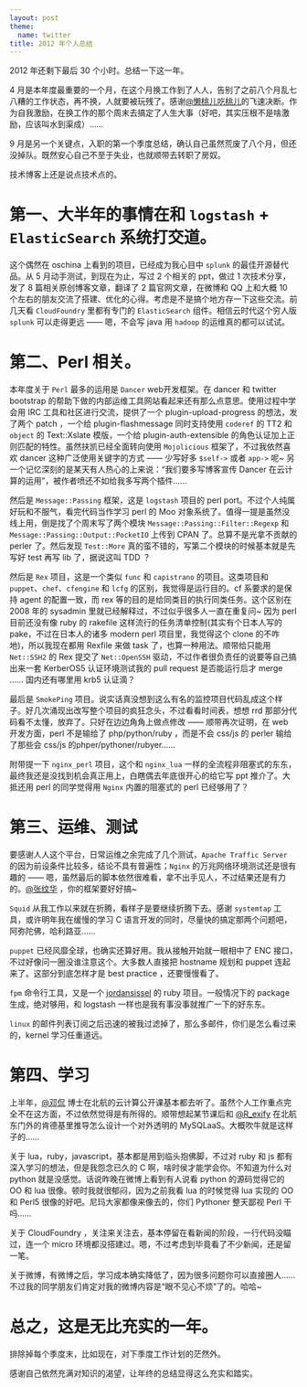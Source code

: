 ```yaml
---
layout: post
theme:
  name: twitter
title: 2012 年个人总结
---
```

2012 年还剩下最后 30 个小时。总结一下这一年。

4 月是本年度最重要的一个月，在这个月换工作到了人人，告别了之前八个月乱七八糟的工作状态，再不换，人就要被玩残了。感谢[@懒桃儿吃桃儿](http://weibo.com/u/1653644220)的飞速决断。作为自我激励，在换工作的那个周末去搞定了人生大事（好吧，其实压根不是啥激励，应该叫水到渠成）……

9 月是另一个关键点，入职的第一个季度总结，确认自己虽然荒废了八个月，但还没掉队。既然安心自己不至于失业，也就顺带去转职了房奴。

技术博客上还是说点技术点的。

# 第一、大半年的事情在和 `logstash` + `ElasticSearch` 系统打交道。

这个偶然在 oschina 上看到的项目，已经成为我心目中 `splunk` 的最佳开源替代品。从 5 月动手测试，到现在为止，写过 2 个相关的 ppt，做过 1 次技术分享，发了 8 篇相关原创博客文章，翻译了 2 篇官网文章，在微博和 QQ 上和大概 10 个左右的朋友交流了搭建、优化的心得。考虑是不是搞个地方存一下这些交流。前几天看 `CloudFoundry` 里都有专门的 `ElasticSearch` 组件。相信云时代这个穷人版 `splunk` 可以走得更远 —— 嗯，不会写 java 用 `hadoop` 的运维真的都可以试试。

# 第二、Perl 相关。

本年度关于 `Perl` 最多的运用是 `Dancer` web开发框架。在 dancer 和 twitter bootstrap 的帮助下做的内部运维工具网站看起来还有那么点意思。使用过程中学会用 IRC 工具和社区进行交流，提供了一个 plugin-upload-progress 的想法，发了两个 patch ，一个给 plugin-flashmessage 同时支持使用 `coderef` 的 TT2 和 `object` 的 Text::Xslate 模版，一个给 plugin-auth-extensible 的角色认证加上正则匹配的特性。虽然扶凯已经全面转向使用 `Mojolicious` 框架了，不过我依然喜欢 dancer 这种广泛使用关键字的方式 —— 少写好多 `$self->` 或者 `app->` 呢~ 另一个记忆深刻的是某天有人热心的上来说：“我们要多写博客宣传 Dancer 在云计算的运用”，被作者喷还不如给我多写两个插件……

然后是 `Message::Passing` 框架，这是 `logstash` 项目的 perl port。不过个人纯属好玩和不服气，看完代码当作学习 perl 的 Moo 对象系统了。值得一提是虽然没线上用，倒是找了个周末写了两个模块 `Message::Passing::Filter::Regexp` 和 `Message::Passing::Output::PocketIO` 上传到 CPAN 了。总算不是光拿不贡献的 perler 了。然后发现 `Test::More` 真的蛮不错的，写第二个模块的时候基本就是先写好 test 再写 lib 了，据说这叫 TDD ？

然后是 `Rex` 项目，这是一个类似 `func` 和 `capistrano` 的项目。这类项目和 `puppet`、`chef`、`cfengine` 和 `lcfg` 的区别，我觉得是运行目的。cf 系要求的是保持 agent 的配置一致，而 rex 等的目的是给同类目的执行同类任务。这个区别在 2008 年的 sysadmin 里就已经解释过，不过似乎很多人一直在重复问~ 因为 perl 目前还没有像 ruby 的 rakefile 这样流行的任务清单控制(其实有个日本人写的pake，不过在日本人的诸多 modern perl 项目里，我觉得这个 clone 的不咋地)，所以我现在都用 Rexfile 来做 task 了，也算一种用法。顺带给只能用 `Net::SSH2` 的 Rex 提交了 `Net::OpenSSH` 驱动，不过作者很负责任的说要等自己搞出来一套 KerberOS5 认证环境测试我的 pull request 是否能运行后才 merge …… 国内还有哪里用 krb5 认证滴？

最后是 `SmokePing` 项目。说实话真没想到这么有名的监控项目代码乱成这个样子。好几次涌现出改写整个项目的疯狂念头，不过看看时间表，想想 rrd 那部分代码看不太懂，放弃了。只好在边边角角上做点修改 —— 顺带再次证明，在 web 开发方面，perl 不是输给了 php/python/ruby ，而是不会 css/js 的 perler 输给了那些会 css/js 的phper/pythoner/rubyer……

附带提一下 `nginx_perl` 项目，这个和 `nginx_lua` 一样的全流程非阻塞式的东东，最终我还是没找到机会真正用上，白瞎偶去年底很开心的给它写 ppt 推介了。大抵还用 perl 的同学觉得用 `Nginx` 内置的阻塞式的 perl 已经够用了？

# 第三、运维、测试

要感谢人人这个平台，日常运维之余完成了几个测试，`Apache Traffic Server` 的因为前设条件比较多，结论不具有普遍性；`Nginx` 的万兆网络环境测试还是很有趣的 —— 嗯，虽然最后的脚本依然很难看，拿不出手见人，不过结果还是有力的。[@张纹华](http://weibo.com/u/2266920742) ，你的框架要好好搞~

`Squid` 从我工作以来就在折腾，看样子是要继续折腾下去。感谢 `systemtap` 工具，或许明年我在缓慢的学习 C 语言开发的同时，尽量快的搞定那两个问题吧，阿弥陀佛，哈利路亚……

`puppet` 已经风靡全球，也确实还算好用。我从接触开始就一眼相中了 ENC 接口，不过好像问一圈没谁注意这个。大多数人直接把 hostname 规划和 puppet 连起来了。这部分到底怎样才是 best practice ，还要慢慢看了。

`fpm` 命令行工具，又是一个 [jordansissel](https://github.com/jordansissel) 的 ruby 项目。一般情况下的 package 生成，绝对够用，和 logstash 一样也是我有事没事就推广一下的好东东。

`linux` 的邮件列表订阅之后迅速的被我过滤掉了，那么多邮件，你们是怎么看过来的，kernel 学习任重道远。

# 第四、学习

上半年，[@邓侃](http://weibo.com/kandeng) 博士在北航的云计算公开课基本都去听了。虽然个人工作重点完全不在这方面，不过依然觉得是有所得的。顺带想起某节课后和 [@R_exify](http://weibo.com/ovise) 在北航东门外的肯德基里推导怎么设计一个对外透明的 MySQLaaS。大概吹牛就是这样子的……

关于 lua，ruby，javascript，基本都是用到临头抱佛脚，不过对 ruby 和 js 都有深入学习的想法，但是我怨念已久的 C 啊，啥时侯才能学会你。不知道为什么对 python 就是没感觉。话说昨晚在微博上看到有人说看 python 的源码觉得它的 OO 和 lua 很像。顿时我就很郁闷，因为之前我看 lua 的时候觉得 lua 实现的 OO 和 Perl5 很像的好吧。尼玛大家都像来像去的，你们 Pythoner 整天鄙视 Perl 干吗……

关于 CloudFoundry ，关注来关注去，基本停留在看新闻的阶段，一行代码没瞄过，连一个 micro 环境都没搭建过。嗯，不过考虑到毕竟看了不少新闻，还是留一笔。

关于微博，有微博之后，学习成本确实降低了，因为很多问题你可以直接圈人……不过我的同学朋友们肯定对我的微博内容是“眼不见心不烦”了的。哈哈~

# 总之，这是无比充实的一年。

排除掉每个季度末，比如现在，对下季度工作计划的茫然外。

感谢自己依然充满对知识的渴望，让年终的总结显得这么充实和踏实。
